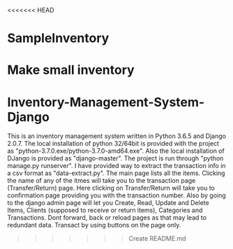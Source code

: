 <<<<<<< HEAD
# SampleInventory

Make small inventory
=======
# Inventory-Management-System-Django
This is an inventory management system written in Python 3.6.5 and Django 2.0.7. 
The local installation of python 32/64bit is provided with the project as "python-3.7.0.exe/python-3.7.0-amd64.exe". 
Also the local installation of DJango is provided as "django-master". The project is run through "python manage.py runserver".
I have provided way to extract the transaction info in a csv format as "data-extract.py". The main page lists all the items. 
Clicking the name of any of the itmes will take you to the transaction page (Transfer/Return) page. 
Here clicking on Transfer/Return will take you to confirmation page providing you with the transaction number. 
Also by going to the django admin page will let you Create, Read, Update and Delete Items, 
Clients (supposed to receive or return items), Categories and Transactions. 
Dont forward, back or reload pages as that may lead to redundant data. Transact by using buttons on the page only. 
>>>>>>> Create README.md

